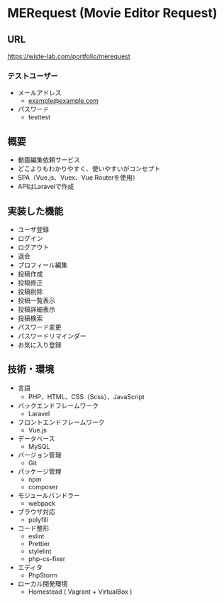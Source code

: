 # MERequest (Movie Editor Request)

## URL
https://wiste-lab.com/portfolio/merequest

### テストユーザー
- メールアドレス
  - example@example.com
- パスワード
  - testtest

## 概要
- 動画編集依頼サービス
- どこよりもわかりやすく、使いやすいがコンセプト
- SPA（Vue.js、Vuex、Vue Routerを使用）
- APIはLaravelで作成

## 実装した機能
- ユーザ登録
- ログイン
- ログアウト
- 退会
- プロフィール編集
- 投稿作成
- 投稿修正
- 投稿削除
- 投稿一覧表示
- 投稿詳細表示
- 投稿検索
- パスワード変更
- パスワードリマインダー
- お気に入り登録

## 技術・環境
- 言語
    - PHP、HTML、CSS（Scss）、JavaScript
- バックエンドフレームワーク
    - Laravel
- フロントエンドフレームワーク
    - Vue.js
- データベース
    - MySQL
- バージョン管理
    - Git
- パッケージ管理
    - npm
    - composer
- モジュールバンドラー
    - webpack
- ブラウザ対応
    - polyfill
- コード整形
    - eslint
    - Prettier
    - stylelint
    - php-cs-fixer
- エディタ
    - PhpStorm
- ローカル開発環境
    - Homestead ( Vagrant + VirtualBox )
